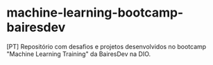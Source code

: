 # machine-learning-bootcamp-bairesdev
[PT] Repositório com desafios e projetos desenvolvidos no bootcamp "Machine Learning Training" da BairesDev na DIO. 
